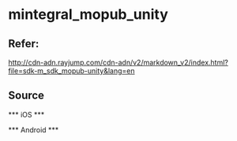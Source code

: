 # mintegral_mopub_unity

## Refer: 
http://cdn-adn.rayjump.com/cdn-adn/v2/markdown_v2/index.html?file=sdk-m_sdk_mopub-unity&lang=en


## Source

*** iOS ***

*** Android ***
